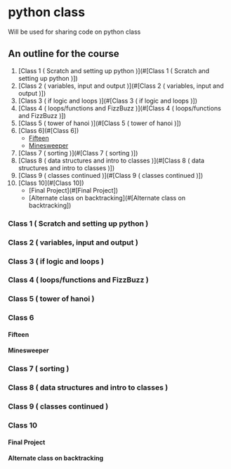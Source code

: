 # python class


Will be used for sharing code on python class

## An outline for the course

1. [Class 1 ( Scratch and setting up python )](#[Class 1 ( Scratch and setting up python )])
2. [Class 2 ( variables, input and output )](#[Class 2 ( variables, input and output )])
3. [Class 3 ( if logic and loops )](#[Class 3 ( if logic and loops )])
4. [Class 4 ( loops/functions and FizzBuzz )](#[Class 4 ( loops/functions and FizzBuzz )])
5. [Class 5 ( tower of hanoi )](#[Class 5 ( tower of hanoi )])
6. [Class 6](#[Class 6])
	* [Fifteen](#[fifteen])
	* [Minesweeper](#[minesweeper])
7. [Class 7 ( sorting )](#[Class 7 ( sorting )])
8. [Class 8 ( data structures and intro to classes )](#[Class 8 ( data structures and intro to classes )])
9. [Class 9 ( classes continued )](#[Class 9 ( classes continued )])
10. [Class 10](#[Class 10])
	* [Final Project](#[Final Project])
	* [Alternate class on backtracking](#[Alternate class on backtracking])

### Class 1 ( Scratch and setting up python ) 
### Class 2 ( variables, input and output )
### Class 3 ( if logic and loops )
### Class 4 ( loops/functions and FizzBuzz )
### Class 5 ( tower of hanoi )
### Class 6
#### Fifteen
#### Minesweeper
### Class 7 ( sorting )
### Class 8 ( data structures and intro to classes )
### Class 9 ( classes continued )
### Class 10
#### Final Project
#### Alternate class on backtracking
